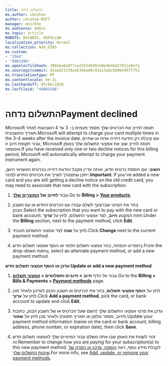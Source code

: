 ```yaml
---
title: התשלום נדחה
ms.author: cmcatee
author: cmcatee-MSFT
manager: mnirkhe
ms.audience: Admin
ms.topic: article
ROBOTS: NOINDEX, NOFOLLOW
localization_priority: Normal
ms.collection: Adm_O365
ms.custom:
- "3564"
- "9001506"
ms.openlocfilehash: 390aba6a8f7ce255548d9cb0edb4b427811a9efa
ms.sourcegitcommit: d1aad215f8aa636ba89c93a13a0c9d90e997f752
ms.translationtype: MT
ms.contentlocale: he-IL
ms.lasthandoff: 05/06/2020
ms.locfileid: "44063186"
---
```

# <a name="payment-declined"></a><span data-ttu-id="aa398-102">התשלום נדחה</span><span class="sxs-lookup"><span data-stu-id="aa398-102">Payment declined</span></span>

<span data-ttu-id="aa398-103">Microsoft תנסה לחייב את הכרטיס שלך מספר פעמים ב- 3 עד 4 השבועות לאחר תאריך החשבונית.</span><span class="sxs-lookup"><span data-stu-id="aa398-103">Microsoft will attempt to charge your card multiple times in the 3-4 weeks after the invoice date.</span></span>  <span data-ttu-id="aa398-104">אם קיבלת רק הודעת דחייה אחת או שתיים עבור תקופת חיוב זו, Microsoft תנסה לחייב שוב את אמצעי התשלום שלך באופן אוטומטי.</span><span class="sxs-lookup"><span data-stu-id="aa398-104">If you have received only one or two decline notices for this billing period, Microsoft will automatically attempt to charge your payment instrument again.</span></span>  

<span data-ttu-id="aa398-105">**חשוב**: אם הוספת כרטיס חדש, ואתה עדיין מקבל הודעת דחייה בכרטיס האשראי הישן, ייתכן שתצטרך לשייך את הכרטיס החדש למינוי.</span><span class="sxs-lookup"><span data-stu-id="aa398-105">**Important**: If you've added a new card and you are still getting a decline notice on the old credit card, you may need to associate that new card with the subscription.</span></span>

1. <span data-ttu-id="aa398-106">עבור **לחיוב של [המוצרים שלך](https://go.microsoft.com/fwlink/p/?linkid=842054)**.</span><span class="sxs-lookup"><span data-stu-id="aa398-106">Go to **Billing > [Your products](https://go.microsoft.com/fwlink/p/?linkid=842054)**.</span></span>

2. <span data-ttu-id="aa398-107">בחר את המינוי שברצונך לשלם עבורו עם הכרטיס החדש או עם חשבון הבנק.</span><span class="sxs-lookup"><span data-stu-id="aa398-107">Select the subscription that you want to pay with the new card or bank account.</span></span> <span data-ttu-id="aa398-108">תחת המקטע **חיוב**, לצד אמצעי התשלום, לחץ על **ערוך**.</span><span class="sxs-lookup"><span data-stu-id="aa398-108">Under the **Billing** section, next to the payment method, click **Edit**.</span></span>

3. <span data-ttu-id="aa398-109">לחץ על **שנה** לצד אמצעי התשלום הנוכחי.</span><span class="sxs-lookup"><span data-stu-id="aa398-109">Click **Change** next to the current payment method.</span></span>

4. <span data-ttu-id="aa398-110">בתפריט הנפתח, בחר אמצעי תשלום חלופי או הוסף אמצעי תשלום חדש.</span><span class="sxs-lookup"><span data-stu-id="aa398-110">From the drop-down menu, select an alternate payment method, or add a new payment method.</span></span>

<span data-ttu-id="aa398-111">**עדכן או הוסף אמצעי תשלום חדש**:</span><span class="sxs-lookup"><span data-stu-id="aa398-111">**Update or add a new payment method**</span></span>

1. <span data-ttu-id="aa398-112">עבור אל הדף **חיוב > חיובים ותשלומים > [אמצעי תשלום](https://go.microsoft.com/fwlink/p/?linkid=2018806)**.</span><span class="sxs-lookup"><span data-stu-id="aa398-112">Go to the **Billing > Bills & Payments > [Payment methods](https://go.microsoft.com/fwlink/p/?linkid=2018806)** page.</span></span>

2. <span data-ttu-id="aa398-113">לחץ על **הוסף אמצעי תשלום**, בחר את הכרטיס או חשבון הבנק לעדכון ולאחר מכן לחץ על **ערוך**.</span><span class="sxs-lookup"><span data-stu-id="aa398-113">Click **Add a payment method**, pick the card, or bank account to update and click **Edit**.</span></span>

3. <span data-ttu-id="aa398-114">עדכן את פרטי אמצעי התשלום שלך (השם שעל הכרטיס או של חשבון הבנק, כתובת לחיוב, מספר טלפון או תאריך תפוגה) ולאחר מכן לחץ על **שמור**.</span><span class="sxs-lookup"><span data-stu-id="aa398-114">Update your payment method information (name on the card or bank account, billing address, phone number, or expiration date), then click **Save**.</span></span>

4. <span data-ttu-id="aa398-115">זכור לשנות את האופן שבו אתה משלם עבור המינויים שלך לאמצעי תשלום חדש זה.</span><span class="sxs-lookup"><span data-stu-id="aa398-115">Remember to change how you are paying for your subscription(s) to this new payment method.</span></span> <span data-ttu-id="aa398-116">לקבלת מידע נוסף, ראה [הוספה, עדכון או הסרה של שיטות התשלום שלך](https://go.microsoft.com/fwlink/?linkid=2118133).</span><span class="sxs-lookup"><span data-stu-id="aa398-116">For more info, see [Add, update, or remove your payment methods](https://go.microsoft.com/fwlink/?linkid=2118133).</span></span>
